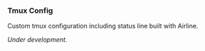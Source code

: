 ### Tmux Config ###

Custom tmux configuration including status line built with Airline.

_Under development._


